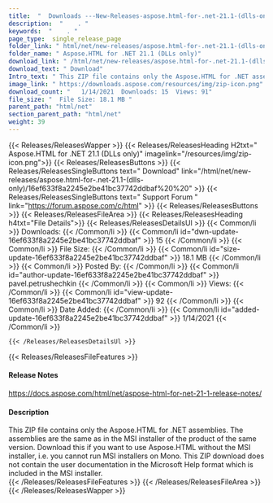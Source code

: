 ```yaml
---
title:  "  Downloads ---New-Releases-aspose.html-for-.net-21.1-(dlls-only) . " 
description:  "    . " 
keywords:  "    . " 
page_type:  single_release_page
folder_link: " html/net/new-releases/aspose.html-for-.net-21.1-(dlls-only)/"
folder_name: " Aspose.HTML for .NET 21.1 (DLLs only)"
download_link: " /html/net/new-releases/aspose.html-for-.net-21.1-(dlls-only)/16ef633f8a2245e2be41bc37742ddbaf"
download_text: " Download"
Intro_text: " This ZIP file contains only the Aspose.HTML for .NET assemblies. The assemblies ..."
image_link: " https://downloads.aspose.com/resources/img/zip-icon.png"
download_count: "   1/14/2021  Downloads: 15  Views: 91"
file_size: "  File Size: 18.1 MB "
parent_path: "html/net"
section_parent_path: "html/net"
weight: 39 
---
```


{{< Releases/ReleasesWapper >}}
  {{< Releases/ReleasesHeading H2txt=" Aspose.HTML for .NET 21.1 (DLLs only)" imagelink="/resources/img/zip-icon.png">}}
  {{< Releases/ReleasesButtons >}}
    {{< Releases/ReleasesSingleButtons text=" Download" link="/html/net/new-releases/aspose.html-for-.net-21.1-(dlls-only)/16ef633f8a2245e2be41bc37742ddbaf%20%20" >}}
    {{< Releases/ReleasesSingleButtons text=" Support Forum " link="https://forum.aspose.com/c/html" >}}
  {{< Releases/ReleasesButtons >}}
  {{< Releases/ReleasesFileArea >}}
    {{< Releases/ReleasesHeading h4txt="File Details">}}
    {{< Releases/ReleasesDetailsUl >}}
            {{< Common/li  >}} Downloads: {{< /Common/li >}} 
      {{< Common/li id="dwn-update-16ef633f8a2245e2be41bc37742ddbaf" >}} 15 {{< /Common/li >}} 
      {{< Common/li  >}} File Size: {{< /Common/li >}} 
      {{< Common/li id="size-update-16ef633f8a2245e2be41bc37742ddbaf" >}} 18.1 MB {{< /Common/li >}} 
      {{< Common/li  >}} Posted By: {{< /Common/li >}} 
      {{< Common/li id="author-update-16ef633f8a2245e2be41bc37742ddbaf" >}} pavel.petrushechkin {{< /Common/li >}} 
      {{< Common/li  >}} Views: {{< /Common/li >}} 
      {{< Common/li id="view-update-16ef633f8a2245e2be41bc37742ddbaf" >}} 92 {{< /Common/li >}} 
      {{< Common/li  >}} Date Added: {{< /Common/li >}} 
      {{< Common/li id="added-update-16ef633f8a2245e2be41bc37742ddbaf" >}} 1/14/2021 {{< /Common/li >}} 

    {{< /Releases/ReleasesDetailsUl >}}

  {{< Releases/ReleasesFileFeatures >}}
      <h4>Release Notes</h4><div><a href="https://docs.aspose.com/html/net/aspose-html-for-net-21-1-release-notes/">https://docs.aspose.com/html/net/aspose-html-for-net-21-1-release-notes/</a></div><h4>Description</h4><div class="HTMLDescription">This ZIP file contains only the Aspose.HTML for .NET assemblies. The assemblies are the same as in the MSI installer of the product of the same version. Download this if you want to use Aspose.HTML without the MSI installer, i.e. you cannot run MSI installers on Mono. This ZIP download does not contain the user documentation in the Microsoft Help format which is included in the MSI installer.</div>
  {{< /Releases/ReleasesFileFeatures >}}
 {{< /Releases/ReleasesFileArea >}}
{{< /Releases/ReleasesWapper >}}


